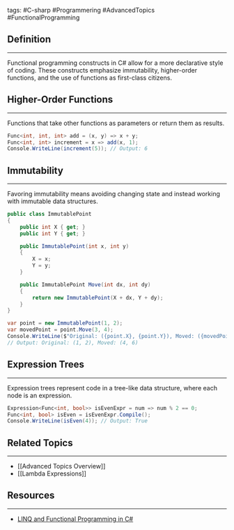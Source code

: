 tags: #C-sharp #Programmering #AdvancedTopics #FunctionalProgramming

## Definition
---
Functional programming constructs in C# allow for a more declarative style of coding. These constructs emphasize immutability, higher-order functions, and the use of functions as first-class citizens.

## Higher-Order Functions
---
Functions that take other functions as parameters or return them as results.

```csharp
Func<int, int, int> add = (x, y) => x + y;
Func<int, int> increment = x => add(x, 1);
Console.WriteLine(increment(5)); // Output: 6
```

## Immutability
---
Favoring immutability means avoiding changing state and instead working with immutable data structures.

```csharp
public class ImmutablePoint
{
    public int X { get; }
    public int Y { get; }

    public ImmutablePoint(int x, int y)
    {
        X = x;
        Y = y;
    }

    public ImmutablePoint Move(int dx, int dy)
    {
        return new ImmutablePoint(X + dx, Y + dy);
    }
}

var point = new ImmutablePoint(1, 2);
var movedPoint = point.Move(3, 4);
Console.WriteLine($"Original: ({point.X}, {point.Y}), Moved: ({movedPoint.X}, {movedPoint.Y})");
// Output: Original: (1, 2), Moved: (4, 6)
```

## Expression Trees
---
Expression trees represent code in a tree-like data structure, where each node is an expression.

```csharp
Expression<Func<int, bool>> isEvenExpr = num => num % 2 == 0;
Func<int, bool> isEven = isEvenExpr.Compile();
Console.WriteLine(isEven(4)); // Output: True
```

## Related Topics
---
- [[Advanced Topics Overview]]
- [[Lambda Expressions]]
## Resources
---
- [LINQ and Functional Programming in C#](https://docs.microsoft.com/en-us/dotnet/csharp/programming-guide/concepts/linq/)
